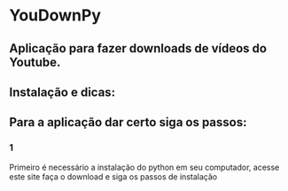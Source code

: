# YouDownPy
## Aplicação para fazer downloads de vídeos do Youtube.

 ## Instalação e dicas:


 ## Para a aplicação dar certo siga os passos: 

 ### 1 
 Primeiro é necessário a instalação do python em seu computador, acesse este site faça o download e siga os passos de instalação 
